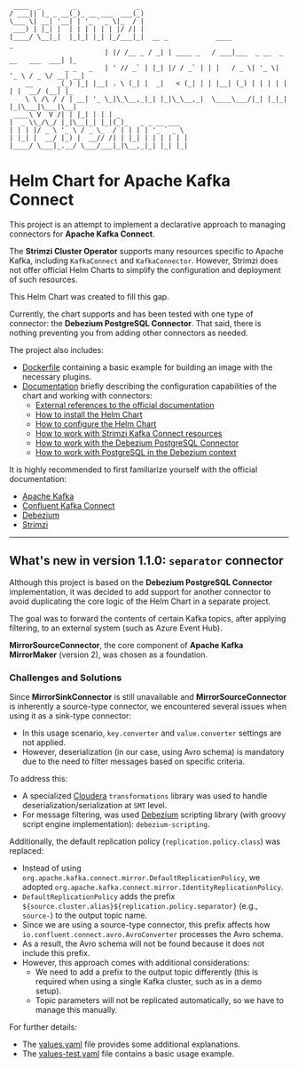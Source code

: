 ```text
 ____  _        _               _                                                       
/ ___|| |_ _ __(_)_ __ ___  ___(_)                                                      
\___ \| __| '__| | '_ ` _ \|_  / |                                                      
 ___) | |_| |  | | | | | | |/ /| |                                                      
|____/ \__|_|  |_|_| |_| |_/___|_|  __ _            ____                            _   
                        | |/ /__ _ / _| | ____ _   / ___|___  _ __  _ __   ___  ___| |_ 
              _ _   _   | ' // _` | |_| |/ / _` | | |   / _ \| '_ \| '_ \ / _ \/ __| __|
    __      _(_) |_| |__| . \ (_| |  _|   < (_| | | |__| (_) | | | | | | |  __/ (__| |_ 
    \ \ /\ / / | __| '_ \_|\_\__,_|_| |_|\_\__,_|  \____\___/|_| |_|_| |_|\___|\___|\__|
 ____\ V  V /| | |_| | | | _                                                            
|  _ \\_/\_/ |_|\__|_| |_|(_)_   _ _ __ ___                                             
| | | |/ _ \ '_ \ / _ \_  / | | | | '_ ` _ \                                            
| |_| |  __/ |_) |  __// /| | |_| | | | | | |                                           
|____/ \___|_.__/ \___/___|_|\__,_|_| |_| |_|                                             
```

# Helm Chart for Apache Kafka Connect

This project is an attempt to implement a declarative approach to managing connectors for **Apache Kafka Connect**.

The **Strimzi Cluster Operator** supports many resources specific to Apache Kafka, including `KafkaConnect` and `KafkaConnector`.
However, Strimzi does not offer official Helm Charts to simplify the configuration and deployment of such resources.

This Helm Chart was created to fill this gap.

Currently, the chart supports and has been tested with one type of connector: the **Debezium PostgreSQL Connector**.
That said, there is nothing preventing you from adding other connectors as needed.

The project also includes:
- [Dockerfile](/Dockerfile) containing a basic example for building an image with the necessary plugins.
- [Documentation](/docs) briefly describing the configuration capabilities of the chart and working with connectors:
  - [External references to the official documentation](/docs/HOW-TO-LINKS.md)
  - [How to install the Helm Chart](/docs/HOW-TO-INSTALL.md)
  - [How to configure the Helm Chart](/docs/HOW-TO-CONFIGURE.md)
  - [How to work with Strimzi Kafka Connect resources](/docs/HOW-TO-STRIMZI.md)
  - [How to work with the Debezium PostgreSQL Connector](/docs/HOW-TO-DEBEZIUM.md)
  - [How to work with PostgreSQL in the Debezium context](/docs/HOW-TO-POSTGRES.md)

It is highly recommended to first familiarize yourself with the official documentation:
- [Apache Kafka](https://kafka.apache.org/documentation/#connect)
- [Confluent Kafka Connect](https://docs.confluent.io/platform/current/connect/index.html)
- [Debezium](https://debezium.io/documentation/reference/stable/index.html)
- [Strimzi](https://strimzi.io/documentation/)

---

## What's new in version 1.1.0: `separator` connector

Although this project is based on the **Debezium PostgreSQL Connector** implementation, it was decided to add support for another connector to avoid duplicating the core logic of the Helm Chart in a separate project.

The goal was to forward the contents of certain Kafka topics, after applying filtering, to an external system (such as Azure Event Hub).

**MirrorSourceConnector**, the core component of **Apache Kafka MirrorMaker** (version 2), was chosen as a foundation.

### Challenges and Solutions

Since **MirrorSinkConnector** is still unavailable and **MirrorSourceConnector** is inherently a source-type connector, we encountered several issues when using it as a sink-type connector:
- In this usage scenario, `key.converter` and `value.converter` settings are not applied.
- However, deserialization (in our case, using Avro schema) is mandatory due to the need to filter messages based on specific criteria.

To address this:
- A specialized [Cloudera](/docs/HOW-TO-LINKS.md#cloudera-documentation) `transformations` library was used to handle deserialization/serialization at `SMT` level.
- For message filtering, was used [Debezium](/docs/HOW-TO-LINKS.md#debezium-documentation) scripting library (with groovy script engine implementation): `debezium-scripting`.

Additionally, the default replication policy (`replication.policy.class`) was replaced:
- Instead of using `org.apache.kafka.connect.mirror.DefaultReplicationPolicy`, we adopted `org.apache.kafka.connect.mirror.IdentityReplicationPolicy`.
- `DefaultReplicationPolicy` adds the prefix `${source.cluster.alias}${replication.policy.separator}` (e.g., `source-`) to the output topic name.
- Since we are using a source-type connector, this prefix affects how `io.confluent.connect.avro.AvroConverter` processes the Avro schema.
- As a result, the Avro schema will not be found because it does not include this prefix.
- However, this approach comes with additional considerations:
  - We need to add a prefix to the output topic differently (this is required when using a single Kafka cluster, such as in a demo setup).
  - Topic parameters will not be replicated automatically, so we have to manage this manually.

For further details:
- The [values.yaml](/helm/strimzi-kafka-connect/values.yaml) file provides some additional explanations.
- The [values-test.yaml](/helm/values-test.yaml) file contains a basic usage example.
